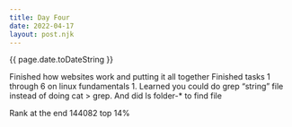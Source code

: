 ```yaml
---
title: Day Four
date: 2022-04-17
layout: post.njk
---
```


{{ page.date.toDateString }}

Finished how websites work and putting it all together
Finished tasks 1 through 6 on linux fundamentals 1. Learned you could do grep “string” file instead of doing cat > grep. And did ls folder-* to find file

Rank at the end 144082 top 14%